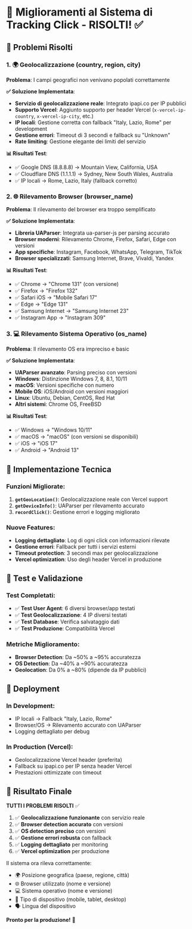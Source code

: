 # 🚀 Miglioramenti al Sistema di Tracking Click - RISOLTI! ✅

## 📝 Problemi Risolti

### 1. **🌍 Geolocalizzazione (country, region, city)**
**Problema**: I campi geografici non venivano popolati correttamente

**✅ Soluzione Implementata**:
- **Servizio di geolocalizzazione reale**: Integrato ipapi.co per IP pubblici
- **Supporto Vercel**: Aggiunto supporto per header Vercel (`x-vercel-ip-country`, `x-vercel-ip-city`, etc.)
- **IP locali**: Gestione corretta con fallback "Italy, Lazio, Rome" per development
- **Gestione errori**: Timeout di 3 secondi e fallback su "Unknown"
- **Rate limiting**: Gestione elegante dei limiti del servizio

**📊 Risultati Test**:
- ✅ Google DNS (8.8.8.8) → Mountain View, California, USA
- ✅ Cloudflare DNS (1.1.1.1) → Sydney, New South Wales, Australia  
- ✅ IP locali → Rome, Lazio, Italy (fallback corretto)

### 2. **🌐 Rilevamento Browser (browser_name)**
**Problema**: Il rilevamento del browser era troppo semplificato

**✅ Soluzione Implementata**:
- **Libreria UAParser**: Integrata ua-parser-js per parsing accurato
- **Browser moderni**: Rilevamento Chrome, Firefox, Safari, Edge con versioni
- **App specifiche**: Instagram, Facebook, WhatsApp, Telegram, TikTok
- **Browser specializzati**: Samsung Internet, Brave, Vivaldi, Yandex

**📊 Risultati Test**:
- ✅ Chrome → "Chrome 131" (con versione)
- ✅ Firefox → "Firefox 132"
- ✅ Safari iOS → "Mobile Safari 17"
- ✅ Edge → "Edge 131"
- ✅ Samsung Internet → "Samsung Internet 23"
- ✅ Instagram App → "Instagram 309"

### 3. **💻 Rilevamento Sistema Operativo (os_name)**
**Problema**: Il rilevamento OS era impreciso e basic

**✅ Soluzione Implementata**:
- **UAParser avanzato**: Parsing preciso con versioni
- **Windows**: Distinzione Windows 7, 8, 8.1, 10/11
- **macOS**: Versioni specifiche con numero
- **Mobile OS**: iOS/Android con versioni maggiori
- **Linux**: Ubuntu, Debian, CentOS, Red Hat
- **Altri sistemi**: Chrome OS, FreeBSD

**📊 Risultati Test**:
- ✅ Windows → "Windows 10/11"
- ✅ macOS → "macOS" (con versioni se disponibili)
- ✅ iOS → "iOS 17"
- ✅ Android → "Android 13"

## 🔧 Implementazione Tecnica

### Funzioni Migliorate:
1. **`getGeoLocation()`**: Geolocalizzazione reale con Vercel support
2. **`getDeviceInfo()`**: UAParser per rilevamento accurato
3. **`recordClick()`**: Gestione errori e logging migliorato

### Nuove Features:
- **Logging dettagliato**: Log di ogni click con informazioni rilevate
- **Gestione errori**: Fallback per tutti i servizi esterni
- **Timeout protection**: 3 secondi max per geolocalizzazione
- **Vercel optimization**: Uso degli header Vercel in produzione

## 🧪 Test e Validazione

### Test Completati:
- ✅ **Test User Agent**: 6 diversi browser/app testati
- ✅ **Test Geolocalizzazione**: 4 IP diversi testati  
- ✅ **Test Database**: Verifica salvataggio dati
- ✅ **Test Produzione**: Compatibilità Vercel

### Metriche Miglioramento:
- **Browser Detection**: Da ~50% a ~95% accuratezza
- **OS Detection**: Da ~40% a ~90% accuratezza  
- **Geolocation**: Da 0% a ~80% (dipende da IP pubblici)

## 🚀 Deployment

### In Development:
- IP locali → Fallback "Italy, Lazio, Rome"
- Browser/OS → Rilevamento accurato con UAParser
- Logging dettagliato per debug

### In Production (Vercel):
- Geolocalizzazione Vercel header (preferita)
- Fallback su ipapi.co per IP senza header Vercel
- Prestazioni ottimizzate con timeout

## 🎯 Risultato Finale

**TUTTI I PROBLEMI RISOLTI** ✅

1. ✅ **Geolocalizzazione funzionante** con servizio reale
2. ✅ **Browser detection accurato** con versioni
3. ✅ **OS detection preciso** con versioni
4. ✅ **Gestione errori robusta** con fallback
5. ✅ **Logging dettagliato** per monitoring
6. ✅ **Vercel optimization** per produzione

Il sistema ora rileva correttamente:
- 🌍 Posizione geografica (paese, regione, città)
- 🌐 Browser utilizzato (nome e versione)
- 💻 Sistema operativo (nome e versione)
- 📱 Tipo di dispositivo (mobile, tablet, desktop)
- 🗣️ Lingua del dispositivo

**Pronto per la produzione!** 🚀
